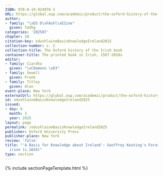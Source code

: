 ```yaml
---
ISBN: 978-0-19-924976-3
URL: https://global.oup.com/academic/product/the-oxford-history-of-the-irish-book-volume-ii-9780199249763?cc=ge&lang=3n#
author:
- family: "\xD3 D\xFAshl\xE1ine"
  given: Tadhg
categories: '202507'
chapter: 10
citation-key: odushlaineBasisKnowledgeIreland2025
collection-number: v. 2
collection-title: The Oxford history of the Irish book
container-title: The printed book in Irish, 1567-2010s
editor:
- family: Ciardha
  given: "\xC9amonn \xD3"
- family: Sewell
  given: Frank
- family: Titley
  given: Alan
event-place: New York
externalUrl: https://global.oup.com/academic/product/the-oxford-history-of-the-irish-book-volume-ii-9780199249763?cc=ge&lang=3n#
id: odushlaineBasisKnowledgeIreland2025
issued:
- day: 6
  month: 3
  year: 2025
layout: page
permalink: /odushlaineBasisKnowledgeIreland2025
publisher: Oxford University Press
publisher-place: New York
review: 'false'
title: "'A Basis for Knowledge about Ireland': Geoffrey Keating's Foras Feasa ar \xC9\
  irinn (c.1634)"
type: section
---
```

{% include sectionPageTemplate.html %}